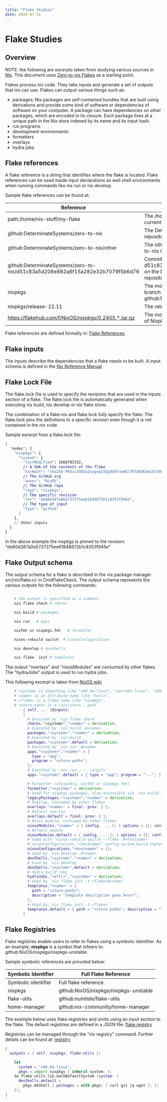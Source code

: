 ```yaml
---
title: "Flake Studies"
date: 2024-07-31
---
```


# Flake Studies

## Overview

NOTE: the following are excerpts taken from studying various sources in
[Nix](../index.md). This document uses [Zero-to-nix
Flakes](https://zero-to-nix.com/concepts/flakes) as a starting point.

Flakes process nix code. They take inputs and generate a set of outputs that nix can use.
Flakes can output various things such as:

- packages: Nix packages are self-contained bundles that are built using
  derivations and provide some kind of software or dependencies of software on
  your computer. A package can have dependencies on other packages, which are
  encoded in its closure. Each package lives at a unique path in the Nix store
  indexed by its name and its input hash.
- run programs
- development environments
- formatters
- overlays
- hydra jobs

## Flake references

A flake reference is a string that identifies where the flake is located. Flake references
can be used inside input declarations as well shell environments when running commands like
nix run or nix develop.

Sample flake references can be found at:

| Reference                                                                      | Description                                                                                             |
| ------------------------------------------------------------------------------ | ------------------------------------------------------------------------------------------------------- |
| path:/home/nix-stuff/my-flake                                                  | The /home/nix-stuff/my-flake directory on the current host                                              |
| github:DeterminateSystems/zero-to-nix                                          | The DeterminateSystems/zero-to-nix GitHub repository                                                    |
| github:DeterminateSystems/zero-to-nix/other                                    | The other branch of the DeterminateSystems/zero-to-nix GitHub repository                                |
| github:DeterminateSystems/zero-to-nix/d51c83a5d206e882a6f15a282e32b7079f5b6d76 | Commit d51c83a5d206e882a6f15a282e32b7079f5b6d76 on the DeterminateSystems/zero-to-nix GitHub repository |
| nixpkgs                                                                        | The most recent revision of the nixpkgs-unstable branch of Nixpkgs (an alias for github:NixOS/nixpkgs)  |
| nixpkgs/release-22.11                                                          | The release-22.11 branch of Nixpkgs                                                                     |
| <https://flakehub.com/f/NixOS/nixpkgs/0.2405.*.tar.gz>                         | The most recent revision of the nixos-24.05 branch of Nixpkgs hosted on FlakeHub                        |

Flake references are defined formally in: [Flake References](https://nix.dev/manual/nix/2.18/command-ref/new-cli/nix3-flake#flake-references)

## Flake inputs

The inputs describe the dependencies that a flake needs to be built. A input
schema is defined in the [Nix Reference
Manual](https://nix.dev/manual/nix/2.18/command-ref/new-cli/nix3-flake#flake-inputs)

## Flake Lock File

The flake.lock file is used to specify the revisions that are used in the inputs section of a flake.
The flake.lock file is automatically generated when executing nix build, nix develop or nix flake show.

The combination of a flake.nix and flake.lock fully specify the flake. The flake.lock pins the definitions to a specific
revision even though it is not contained in the nix code.

Sample excerpt from a flake.lock file:

```nix
{
  "nodes": {
    "nixpkgs": {
      "locked": {
        "lastModified": 1668703332,
        // A SHA of the contents of the flake
        "narHash": "sha256-PW3vz3ODXaInogvp2IQyDG9lnwmGlf07A6OEeA1Q7sM=",
        // The GitHub org
        "owner": "NixOS",
        // The GitHub repo
        "repo": "nixpkgs",
        // The specific revision
        "rev": "de60d387a0e5737375ee61848872b1c8353f945e",
        // The type of input
        "type": "github"
      }
    },
    // Other inputs
  }
}
```

In the above example the nixpkgs is pinned to the revision: "de60d387a0e5737375ee61848872b1c8353f945e"

## Flake Output schema

The output schema for a flake is described in the nix package manager
src/nix/flake.cc in CmdFlakeCheck. The output schema represents the various
outputs for the following commands:

```bash

    # the output is specified as a comment
    nix flake check # checks

    nix build # packages

    nix run   # apps

    nixfmt or nixpkgs.fmt   # formatter

    nixos-rebuild switch  # nixosConfigurations

    nix develop # devshells

    nix flake  init # templates

```

The output "overlays" and "nixosModules" are consumed by other flakes. The "hydraJobs" output is
used to run hydra jobs.

This following excerpt is taken from [NixOS wiki](https://nixos.wiki/wiki/Flakes)

```nix
    # <system> is something like "x86_64-linux", "aarch64-linux", "i686-linux", "x86_64-darwin"
    # <name> is an attribute name like "hello".
    # <flake> is a flake name like "nixpkgs".
    # <store-path> is a /nix/store.. path
        { self, ... }@inputs:
        {
          # Executed by `nix flake check`
          checks."<system>"."<name>" = derivation;
          # Executed by `nix build .#<name>`
          packages."<system>"."<name>" = derivation;
          # Executed by `nix build .`
          packages."<system>".default = derivation;
          # Executed by `nix run .#<name>`
          apps."<system>"."<name>" = {
            type = "app";
            program = "<store-path>";
          };
          # Executed by `nix run . -- <args?>`
          apps."<system>".default = { type = "app"; program = "..."; };

          # Formatter (alejandra, nixfmt or nixpkgs-fmt)
          formatter."<system>" = derivation;
          # Used for nixpkgs packages, also accessible via `nix build .#<name>`
          legacyPackages."<system>"."<name>" = derivation;
          # Overlay, consumed by other flakes
          overlays."<name>" = final: prev: { };
          # Default overlay
          overlays.default = final: prev: { };
          # Nixos module, consumed by other flakes
          nixosModules."<name>" = { config, ... }: { options = {}; config = {}; };
          # Default module
          nixosModules.default = { config, ... }: { options = {}; config = {}; };
          # Used with `nixos-rebuild switch --flake .#<hostname>`
          # nixosConfigurations."<hostname>".config.system.build.toplevel must be a derivation
          nixosConfigurations."<hostname>" = {};
          # Used by `nix develop .#<name>`
          devShells."<system>"."<name>" = derivation;
          # Used by `nix develop`
          devShells."<system>".default = derivation;
          # Hydra build jobs
          hydraJobs."<attr>"."<system>" = derivation;
          # Used by `nix flake init -t <flake>#<name>`
          templates."<name>" = {
            path = "<store-path>";
            description = "template description goes here?";
          };
          # Used by `nix flake init -t <flake>`
          templates.default = { path = "<store-path>"; description = ""; };
        }
```

## Flake Registries

Flake registries enable users to refer to flakes using a symbolic identifier. As an example,
**nixpkgs** is a symbol that refeers to: github:NixOS/nixpkgs/nixpkgs-unstable.

Sample symbolic references are provided below:

| Symbolic Identifier | Full Flake Reference                  |
| ------------------- | ------------------------------------- |
| Symbolic identifier | Full flake reference                  |
| nixpkgs             | github:NixOS/nixpkgs/nixpkgs-unstable |
| flake-utils         | github:numtide/flake-utils            |
| home-manager        | github:nix-community/home-manager     |

The example below uses flake registries and omits using an input section to the flake.
The default registries are defined in a JSON file: [flake registry](https://github.com/NixOS/flake-registry/blob/master/flake-registry.json)

Registries can be managed through the "nix registry" command. Further details
can be found at:
[registry](https://nix.dev/manual/nix/2.18/command-ref/new-cli/nix3-registry)

```nix
{
  outputs = { self, nixpkgs, flake-utils }:

    let
      system = "x86_64-linux";
      pkgs = import nixpkgs { inherit system; };
    in flake-utils.lib.eachDefaultSystem (system: {
      devShells.default =
        pkgs.mkShell { packages = with pkgs; [ curl git jq wget ]; };
    });
}

```
